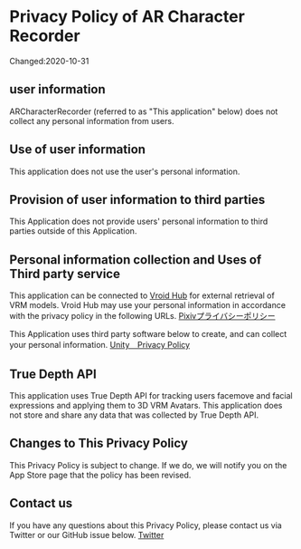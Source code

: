 # Privacy Policy of AR Character Recorder
Changed:2020-10-31

## user information
ARCharacterRecorder (referred to as "This application" below) does not collect any personal information from users.


## Use of user information
This application does not use the user's personal information.


## Provision of user information to third parties
This Application does not provide users' personal information to third parties outside of this Application.

## Personal information collection and Uses of Third party service
This application can be connected to [Vroid Hub](https://hub.vroid.com/) for external retrieval of VRM models.
Vroid Hub may use your personal information in accordance with the privacy policy in the following URLs.
[Pixivプライバシーポリシー](https://policies.pixiv.net/#privacy)

This Application uses third party software below to create, and can collect your personal information.
 [Unity　Privacy Policy](https://unity3d.com/legal/privacy-policy)

## True Depth API
This application uses True Depth API for tracking users facemove and facial expressions and applying them to 3D VRM Avatars.
This application does not store and share any data that was collected by True Depth API.


## Changes to This Privacy Policy
This Privacy Policy is subject to change. If we do, we will notify you on the App Store page that the policy has been revised.

## Contact us
If you have any questions about this Privacy Policy, please contact us via Twitter or our GitHub issue below.
[Twitter](https://twitter.com/kitututuk_games)
